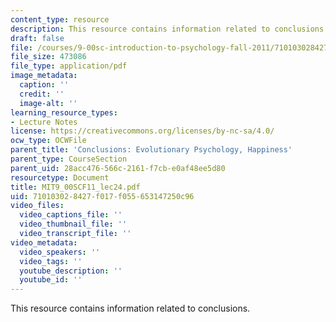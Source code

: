 ```yaml
---
content_type: resource
description: This resource contains information related to conclusions.
draft: false
file: /courses/9-00sc-introduction-to-psychology-fall-2011/710103028427f017f055653147250c96_MIT9_00SCF11_lec24.pdf
file_size: 473086
file_type: application/pdf
image_metadata:
  caption: ''
  credit: ''
  image-alt: ''
learning_resource_types:
- Lecture Notes
license: https://creativecommons.org/licenses/by-nc-sa/4.0/
ocw_type: OCWFile
parent_title: 'Conclusions: Evolutionary Psychology, Happiness'
parent_type: CourseSection
parent_uid: 28acc476-566c-2161-f7cb-e0af48ee5d80
resourcetype: Document
title: MIT9_00SCF11_lec24.pdf
uid: 71010302-8427-f017-f055-653147250c96
video_files:
  video_captions_file: ''
  video_thumbnail_file: ''
  video_transcript_file: ''
video_metadata:
  video_speakers: ''
  video_tags: ''
  youtube_description: ''
  youtube_id: ''
---
```

This resource contains information related to conclusions.